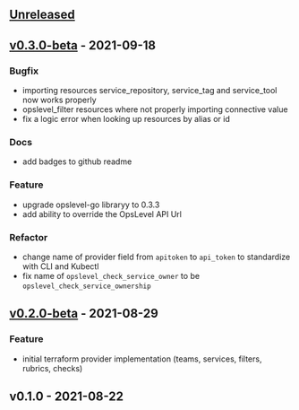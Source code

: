 <a name="unreleased"></a>
## [Unreleased]


<a name="v0.3.0-beta"></a>
## [v0.3.0-beta] - 2021-09-18
### Bugfix
- importing resources service_repository, service_tag and service_tool now works properly
- opslevel_filter resources where not properly importing connective value
- fix a logic error when looking up resources by alias or id

### Docs
- add badges to github readme

### Feature
- upgrade opslevel-go libraryy to 0.3.3
- add ability to override the OpsLevel API Url

### Refactor
- change name of provider field from `apitoken` to `api_token` to standardize with CLI and Kubectl
- fix name of `opslevel_check_service_owner` to be `opslevel_check_service_ownership`


<a name="v0.2.0-beta"></a>
## [v0.2.0-beta] - 2021-08-29
### Feature
- initial terraform provider implementation (teams, services, filters, rubrics, checks)


<a name="v0.1.0"></a>
## v0.1.0 - 2021-08-22

[Unreleased]: https://github.com/OpsLevel/terraform-provider-opslevel/compare/v0.3.0-beta...HEAD
[v0.3.0-beta]: https://github.com/OpsLevel/terraform-provider-opslevel/compare/v0.2.0-beta...v0.3.0-beta
[v0.2.0-beta]: https://github.com/OpsLevel/terraform-provider-opslevel/compare/v0.1.0...v0.2.0-beta
